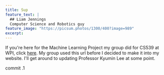 ```yaml
---
title: Sup
feature_text: |
  ## Liam Jennings
  Computer Science and Robotics guy
feature_image: "https://picsum.photos/1300/400?image=989"
excerpt: 
---
```


If you're here for the Machine Learning Project my group did for CS539 at WPI, click [here](https://ldjennings.github.io/CS539FinalProject). My group used this url before I decided to make it into my website. I'll get around to updating Professor Kyumin Lee at some point. 

commit .1

<!-- I'm Liam Jennings, welcome to my portfolio site. I'm a guy who knows some stuff about computer science and robotics, and likes use that knowy stuff to make cool things. Please pay me to do this.



I'm a software engineer from Seattle. I've always enjoyed problem solving, and software engineering was a natural extension to that. After trying it, I started learning robotics so I could solve physical problems. Since then, I've delved into robotic controls and machine learning through classes at Worcester Polytechnic Institute. I also dabble a bit with cyber security.

I love to read in my spare time, and hate myself while hiking. Cooking is fun too!

I recently interned at STR, where I worked on a cyber security project involving .NET programs. 

My primary goal is to build cool robots with the intelligence required to solve real world problems.  -->


